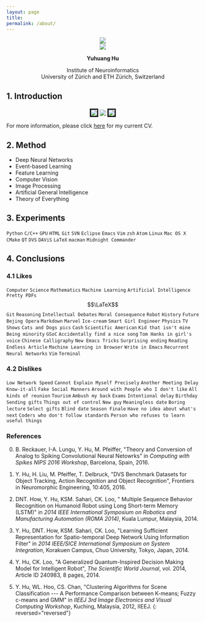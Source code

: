 ```yaml
---
layout: page
title: 
permalink: /about/
---
```


<div>
    <center>
        <img src="{{ site.baseurl }}/images/my-photo-round.png">
    </center>
    <center>
        <img src="{{ site.baseurl }}/images/my-name.png">
    </center>
    <center>
        <p>
            <b>Yuhuang Hu</b>
        </p>
        <p>
            Institute of Neuroinformatics<br>
            University of Zürich and ETH Zürich, Switzerland
        </p>
    </center>
</div>

## 1. Introduction

<div>
    <center>
        <img src="{{ site.baseurl }}/images/couplet-left.png" align="middle" border="3">
        <img src="{{ site.baseurl }}/images/about-img.png" align="middle">
        <img src="{{ site.baseurl }}/images/couplet-right.png" align="middle" border="3">
    </center>
</div>

For more information, please click [here](/res/current_cv.html) for
my current CV.

## 2. Method

+   Deep Neural Networks
+   Event-based Learning
+   Feature Learning
+   Computer Vision
+   Image Processing
+   Artificial General Intelligence
+   Theory of Everything

## 3. Experiments

`Python` `C/C++` `GPU` `HTML` `Git` `SVN` `Eclipse` `Emacs` `Vim`
`zsh` `Atom` `Linux` `Mac OS X` `CMake` `QT` `DVS` `DAViS` `LaTeX`
`macman` `Midnight Commander`

## 4. Conclusions

### 4.1 Likes

`Computer` `Science` `Mathematics` `Machine Learning` `Artificial Intelligence` `Pretty PDFs` $$\LaTeX$$ `Git` `Reasoning` `Intellectual Debates` `Moral Consequence` `Robot` `History` `Future` `Bejing Opera` `Markdown` `Marvel` `Ice-cream` `Smart Girl Engineer` `Physics` `TV Shows` `Cats and Dogs pics` `Cash` `Scientific American` `Kid that isn't mine` `Being minority` `GSoC` `Accidentally find a nice song` `Tom Hanks in girl's voice` `Chinese Calligraphy` `New Emacs Tricks` `Surprising ending` `Reading Endless Article` `Machine Learning in Browser` `Write in Emacs` `Recurrent Neural Networks` `Vim` `Terminal`

### 4.2 Dislikes

`Low Network Speed` `Cannot Explain Myself Precisely` `Another Meeting Delay` `Know-it-all` `Fake Social Manners` `Around with People who I don't like` `All kinds of reunion` `Tourism` `Ambush my back` `Exams` `Intentional delay` `Birthday` `Sending gifts` `Things out of control` `New guy` `Meaningless date` `Boring lecture` `Select gifts` `Blind date` `Season Finale` `Have no idea about what's next` `Coders who don't follow standards` `Person who refuses to learn useful things`

### References

0.  B. Reckauer, I-A. Lungu, Y. Hu, M. Pfeiffer, "Theory and Conversion of Analog to Spiking Convolutional Neural Netowrks" in _Computing with Spikes NIPS 2016 Workshop_, Barcelona, Spain, 2016.

0.  Y. Hu, H. Liu, M. Pfeiffer, T. Delbruck, "DVS Benchmark Datasets for Object Tracking, Action Recognition and Object Recognition", Frontiers in Neuromorphic Engineering, 10:405, 2016.

0.  DNT. How, Y. Hu, KSM. Sahari, CK. Loo, " Multiple Sequence Behavior Recognition on Humanoid Robot using Long Short-term Memory (LSTM)" in _2014 IEEE International Symposium on Robotics and Manufacturing Automation (ROMA 2014)_, Kuala Lumpur, Malaysia, 2014.

0.  Y. Hu, DNT. How, KSM. Sahari, CK. Loo, "Learning Sufficient Representation for Spatio-temporal Deep Network Using Information Filter" in _2014 IEEE/SICE International Symposium on System Integration_, Korakuen Campus, Chuo University, Tokyo, Japan, 2014.

0.  Y. Hu, CK. Loo, "A Generalized Quantum-Inspired Decision Making Model for Intelligent Robot", _The Scientific World Journal_, vol. 2014, Article ID 240983, 8 pages, 2014.

0.  Y. Hu, WL. Hoo, CS. Chan, "Clustering Algorithms for Scene Classification --- A Performance Comparison between K-means; Fuzzy c-means and GMM" in _IIEEJ 3rd Image Electronics and Visual Computing Workshop_, Kuching, Malaysia, 2012, IIEEJ.
{: reversed="reversed"}
